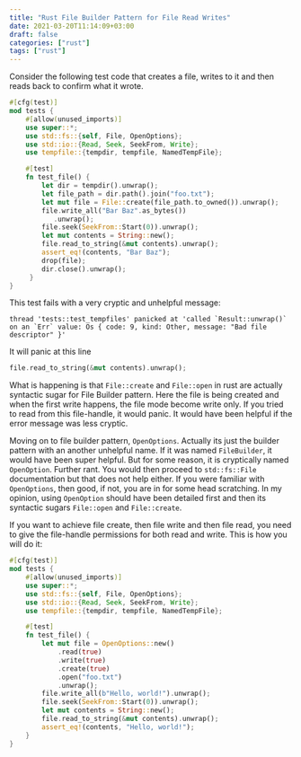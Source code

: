 ```yaml
---
title: "Rust File Builder Pattern for File Read Writes"
date: 2021-03-20T11:14:09+03:00
draft: false 
categories: ["rust"]
tags: ["rust"]
---
```


Consider the following test code that creates a file, writes to it and then reads back to confirm what it wrote.

```rust
#[cfg(test)]
mod tests {
    #[allow(unused_imports)]
    use super::*;
    use std::fs::{self, File, OpenOptions};
    use std::io::{Read, Seek, SeekFrom, Write};
    use tempfile::{tempdir, tempfile, NamedTempFile};

    #[test]
    fn test_file() {
        let dir = tempdir().unwrap();
        let file_path = dir.path().join("foo.txt");
        let mut file = File::create(file_path.to_owned()).unwrap();
        file.write_all("Bar Baz".as_bytes())
           .unwrap();
        file.seek(SeekFrom::Start(0)).unwrap();
        let mut contents = String::new();
        file.read_to_string(&mut contents).unwrap();
        assert_eq!(contents, "Bar Baz");
        drop(file);
        dir.close().unwrap();
     }
}
```
This test fails with a very cryptic and unhelpful message:
```terminal
thread 'tests::test_tempfiles' panicked at 'called `Result::unwrap()` 
on an `Err` value: Os { code: 9, kind: Other, message: "Bad file descriptor" }'
```

It will panic at this line 
```rust
file.read_to_string(&mut contents).unwrap();
```

What is happening is that `File::create` and `File::open` in rust are actually syntactic sugar for File Builder pattern. Here the file is being created and when the first write happens, the file mode become write only. If you tried to read from this file-handle, it would panic. It would have been helpful if the error message was less cryptic.

Moving on to file builder pattern, `OpenOptions`. Actually its just the builder pattern with an another unhelpful name. If it was named `FileBuilder`, it would have been super helpful. But for some reason, it is cryptically named `OpenOption`. Further rant. You would then proceed to `std::fs::File` documentation but that does not help either. If you were familiar with `OpenOptions`, then good, if not, you are in for some head scratching. In my opinion, using `OpenOption` should have been detailed first and then its syntactic sugars `File::open` and `File::create`.

If you want to achieve file create, then file write and then file read, you need to give the file-handle permissions for both read and write. This is how you will do it:
```rust
#[cfg(test)]
mod tests {
    #[allow(unused_imports)]
    use super::*;
    use std::fs::{self, File, OpenOptions};
    use std::io::{Read, Seek, SeekFrom, Write};
    use tempfile::{tempdir, tempfile, NamedTempFile};

    #[test]
    fn test_file() {
        let mut file = OpenOptions::new()
            .read(true)
            .write(true)
            .create(true)
            .open("foo.txt")
            .unwrap();
        file.write_all(b"Hello, world!").unwrap();
        file.seek(SeekFrom::Start(0)).unwrap();
        let mut contents = String::new();
        file.read_to_string(&mut contents).unwrap();
        assert_eq!(contents, "Hello, world!");
    }
}
```